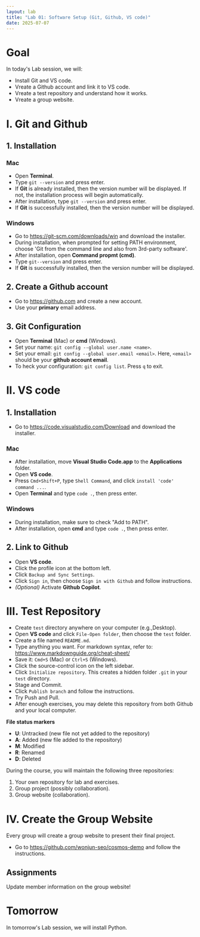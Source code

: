 ```yaml
---
layout: lab
title: "Lab 01: Software Setup (Git, Github, VS code)"
date: 2025-07-07
---
```

# Goal
In today's Lab session, we will:

- Install Git and VS code.
- Vreate a Github account and link it to VS code.
- Vreate a test repository and understand how it works.
- Vreate a group website.

# I. Git and Github

## 1. Installation

### Mac

- Open **Terminal**.
- Type `git --version` and press enter.
- If **Git** is already installed, then the version number will be displayed. If not, the installation process will begin automatically.
- After installation, type `git --version` and press enter.
- If **Git** is successfully installed, then the version number will be displayed.

### Windows

- Go to <https://git-scm.com/downloads/win> and download the installer.
- During installation, when prompted for setting PATH environment, choose 'Git from the command line and also from 3rd-party software'.
- After installation, open **Command propmt (cmd)**.
- Type `git--version` and press enter.
- If **Git** is successfully installed, then the version number will be displayed.

## 2. Create a Github account

- Go to <https://github.com> and create a new account.
- Use your **primary** email address.

## 3. Git Configuration

- Open **Terminal** (Mac) or **cmd** (Windows).
- Set your name: `git config --global user.name <name>`.
- Set your email: `git config --global user.email <email>`. Here, `<email>` should be your **github account email**.
- To heck your configuration: `git config list`. Press `q` to exit.

# II. VS code

## 1. Installation
- Go to <https://code.visualstudio.com/Download> and download the installer.

### Mac
- After installation, move **Visual Studio Code.app** to the **Applications** folder. 
- Open **VS code**.
- Press `Cmd+Shift+P`, type `Shell Command`, and click `install 'code' command ...`.
- Open **Terminal** and type `code .`, then press enter.

### Windows
- During installation, make sure to check "Add to PATH".
- After installation, open **cmd** and type `code .`, then press enter.

## 2. Link to Github
- Open **VS code**.
- Click the profile icon at the bottom left.
- Click `Backup and Sync Settings`.
- Click `Sign in`, then choose `Sign in with Github` and follow instructions.
- *(Optional)* Activate **Github Copilot**.

# III. Test Repository
- Create `test` directory anywhere on your computer (e.g.,Desktop).
- Open **VS code** and click `File-Open folder`, then choose the `test` folder.
- Create a file named `README.md`.
- Type anything you want. For markdown syntax, refer to: <https://www.markdownguide.org/cheat-sheet/>
- Save it: `Cmd+S` (Mac) or `Ctrl+S` (Windows).
- Click the source-control icon on the left sidebar.
- Click `Initialize repository`. This creates a hidden folder `.git` in your `test` directory.
- Stage and Commit.
- Click `Publish branch` and follow the instructions.
- Try Push and Pull.
- After enough exercises, you may delete this repository from both Github and your local computer.

**File status markers**

- **U**: Untracked (new file not yet added to the repository)
- **A**: Added (new file added to the repository)
- **M**: Modified
- **R**: Renamed
- **D**: Deleted

During the course, you will maintain the following three repositories:

1. Your own repository for lab and exercises.
2. Group project (possibly collaboration).
3. Group website (collaboration).

# IV. Create the Group Website

Every group will create a group website to present their final project.

- Go to <https://github.com/wonjun-seo/cosmos-demo> and follow the instructions.

## Assignments

Update member information on the group website!

# Tomorrow

In tomorrow's Lab session, we will install Python.

